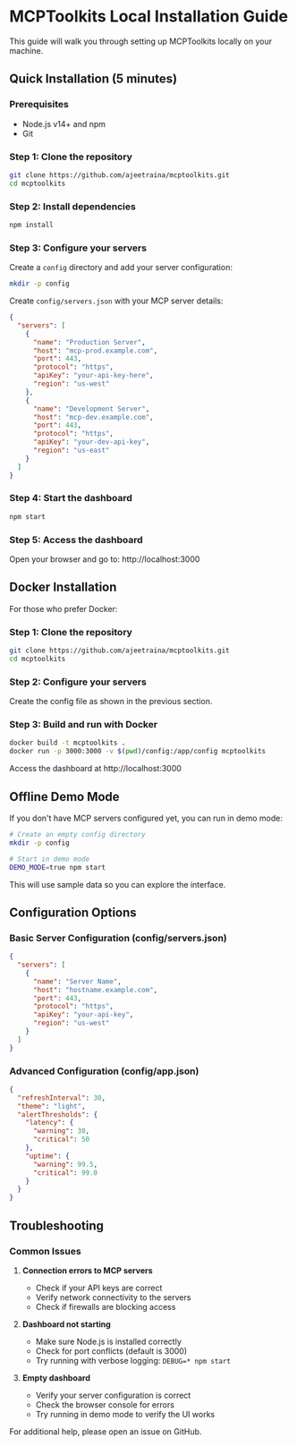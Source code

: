 # MCPToolkits Local Installation Guide

This guide will walk you through setting up MCPToolkits locally on your machine.

## Quick Installation (5 minutes)

### Prerequisites
- Node.js v14+ and npm
- Git

### Step 1: Clone the repository
```bash
git clone https://github.com/ajeetraina/mcptoolkits.git
cd mcptoolkits
```

### Step 2: Install dependencies
```bash
npm install
```

### Step 3: Configure your servers
Create a `config` directory and add your server configuration:

```bash
mkdir -p config
```

Create `config/servers.json` with your MCP server details:

```json
{
  "servers": [
    {
      "name": "Production Server",
      "host": "mcp-prod.example.com",
      "port": 443,
      "protocol": "https",
      "apiKey": "your-api-key-here",
      "region": "us-west"
    },
    {
      "name": "Development Server",
      "host": "mcp-dev.example.com",
      "port": 443,
      "protocol": "https",
      "apiKey": "your-dev-api-key",
      "region": "us-east"
    }
  ]
}
```

### Step 4: Start the dashboard
```bash
npm start
```

### Step 5: Access the dashboard
Open your browser and go to: http://localhost:3000

## Docker Installation

For those who prefer Docker:

### Step 1: Clone the repository
```bash
git clone https://github.com/ajeetraina/mcptoolkits.git
cd mcptoolkits
```

### Step 2: Configure your servers
Create the config file as shown in the previous section.

### Step 3: Build and run with Docker
```bash
docker build -t mcptoolkits .
docker run -p 3000:3000 -v $(pwd)/config:/app/config mcptoolkits
```

Access the dashboard at http://localhost:3000

## Offline Demo Mode

If you don't have MCP servers configured yet, you can run in demo mode:

```bash
# Create an empty config directory
mkdir -p config

# Start in demo mode
DEMO_MODE=true npm start
```

This will use sample data so you can explore the interface.

## Configuration Options

### Basic Server Configuration (config/servers.json)
```json
{
  "servers": [
    {
      "name": "Server Name",
      "host": "hostname.example.com",
      "port": 443,
      "protocol": "https",
      "apiKey": "your-api-key",
      "region": "us-west"
    }
  ]
}
```

### Advanced Configuration (config/app.json)
```json
{
  "refreshInterval": 30,
  "theme": "light",
  "alertThresholds": {
    "latency": {
      "warning": 30,
      "critical": 50
    },
    "uptime": {
      "warning": 99.5,
      "critical": 99.0
    }
  }
}
```

## Troubleshooting

### Common Issues

1. **Connection errors to MCP servers**
   - Check if your API keys are correct
   - Verify network connectivity to the servers
   - Check if firewalls are blocking access

2. **Dashboard not starting**
   - Make sure Node.js is installed correctly
   - Check for port conflicts (default is 3000)
   - Try running with verbose logging: `DEBUG=* npm start`

3. **Empty dashboard**
   - Verify your server configuration is correct
   - Check the browser console for errors
   - Try running in demo mode to verify the UI works

For additional help, please open an issue on GitHub.